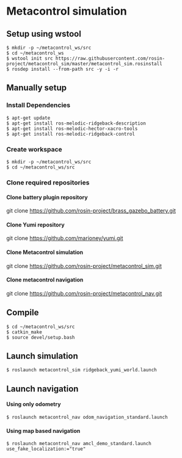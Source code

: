 # Metacontrol simulation

## Setup using wstool
```
$ mkdir -p ~/metacontrol_ws/src
$ cd ~/metacontrol_ws
$ wstool init src https://raw.githubusercontent.com/rosin-project/metacontrol_sim/master/metacontrol_sim.rosinstall
$ rosdep install --from-path src -y -i -r
```
## Manually setup

### Install Dependencies
```
$ apt-get update
$ apt-get install ros-melodic-ridgeback-description
$ apt-get install ros-melodic-hector-xacro-tools
$ apt-get install ros-melodic-ridgeback-control
```
### Create workspace
```
$ mkdir -p ~/metacontrol_ws/src
$ cd ~/metacontrol_ws/src
```
### Clone required repositories

#### Clone battery plugin repository

git clone https://github.com/rosin-project/brass_gazebo_battery.git

#### Clone Yumi repository

git clone https://github.com/marioney/yumi.git

#### Clone Metacontrol simulation

git clone https://github.com/rosin-project/metacontrol_sim.git

#### Clone metacontrol navigation

git clone https://github.com/rosin-project/metacontrol_nav.git


## Compile

```
$ cd ~/metacontrol_ws/src
$ catkin_make
$ source devel/setup.bash
```
## Launch simulation

```
$ roslaunch metacontrol_sim ridgeback_yumi_world.launch
```
## Launch navigation
#### Using only odometry
```
$ roslaunch metacontrol_nav odom_navigation_standard.launch
```
#### Using map based navigation
```
$ roslaunch metacontrol_nav amcl_demo_standard.launch use_fake_localization:="true"
```
